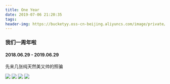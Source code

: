 ```yaml
---
title: One Year
date: 2019-07-06 21:20:35
tags:
header-img: https://bucketyy.oss-cn-beijing.aliyuncs.com/image/private/mylove/1C2A0197.JPG
---
```


### 我们一周年啦

#### 2018.06.29 - 2019.06.29
先来几张纯天然美又帅的照骗

![](https://bucketyy.oss-cn-beijing.aliyuncs.com/image/private/mylove/1C2A0274.JPG)
![](https://bucketyy.oss-cn-beijing.aliyuncs.com/image/private/mylove/1C2A0287.JPG)
![](https://bucketyy.oss-cn-beijing.aliyuncs.com/image/private/mylove/1C2A0240.JPG)
![](https://bucketyy.oss-cn-beijing.aliyuncs.com/image/private/mylove/1C2A0235.JPG)